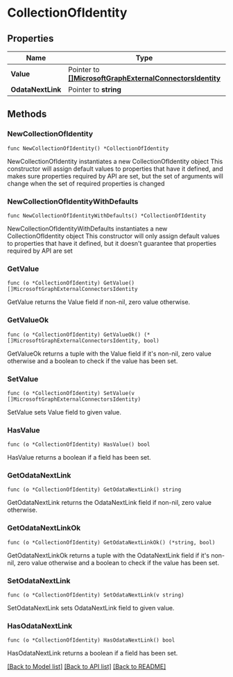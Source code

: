 # CollectionOfIdentity

## Properties

Name | Type | Description | Notes
------------ | ------------- | ------------- | -------------
**Value** | Pointer to [**[]MicrosoftGraphExternalConnectorsIdentity**](MicrosoftGraphExternalConnectorsIdentity.md) |  | [optional] 
**OdataNextLink** | Pointer to **string** |  | [optional] 

## Methods

### NewCollectionOfIdentity

`func NewCollectionOfIdentity() *CollectionOfIdentity`

NewCollectionOfIdentity instantiates a new CollectionOfIdentity object
This constructor will assign default values to properties that have it defined,
and makes sure properties required by API are set, but the set of arguments
will change when the set of required properties is changed

### NewCollectionOfIdentityWithDefaults

`func NewCollectionOfIdentityWithDefaults() *CollectionOfIdentity`

NewCollectionOfIdentityWithDefaults instantiates a new CollectionOfIdentity object
This constructor will only assign default values to properties that have it defined,
but it doesn't guarantee that properties required by API are set

### GetValue

`func (o *CollectionOfIdentity) GetValue() []MicrosoftGraphExternalConnectorsIdentity`

GetValue returns the Value field if non-nil, zero value otherwise.

### GetValueOk

`func (o *CollectionOfIdentity) GetValueOk() (*[]MicrosoftGraphExternalConnectorsIdentity, bool)`

GetValueOk returns a tuple with the Value field if it's non-nil, zero value otherwise
and a boolean to check if the value has been set.

### SetValue

`func (o *CollectionOfIdentity) SetValue(v []MicrosoftGraphExternalConnectorsIdentity)`

SetValue sets Value field to given value.

### HasValue

`func (o *CollectionOfIdentity) HasValue() bool`

HasValue returns a boolean if a field has been set.

### GetOdataNextLink

`func (o *CollectionOfIdentity) GetOdataNextLink() string`

GetOdataNextLink returns the OdataNextLink field if non-nil, zero value otherwise.

### GetOdataNextLinkOk

`func (o *CollectionOfIdentity) GetOdataNextLinkOk() (*string, bool)`

GetOdataNextLinkOk returns a tuple with the OdataNextLink field if it's non-nil, zero value otherwise
and a boolean to check if the value has been set.

### SetOdataNextLink

`func (o *CollectionOfIdentity) SetOdataNextLink(v string)`

SetOdataNextLink sets OdataNextLink field to given value.

### HasOdataNextLink

`func (o *CollectionOfIdentity) HasOdataNextLink() bool`

HasOdataNextLink returns a boolean if a field has been set.


[[Back to Model list]](../README.md#documentation-for-models) [[Back to API list]](../README.md#documentation-for-api-endpoints) [[Back to README]](../README.md)


